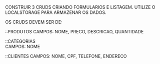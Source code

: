 CONSTRUIR 3 CRUDS CRIANDO FORMULARIOS E LISTAGEM.
UTILIZE O LOCALSTORAGE PARA ARMAZENAR OS DADOS.

OS CRUDS DEVEM SER DE:

::PRODUTOS
CAMPOS: NOME, PRECO, DESCRICAO, QUANTIDADE

::CATEGORIAS    
CAMPOS: NOME

::CLIENTES
CAMPOS: NOME, CPF, TELEFONE, ENDERECO